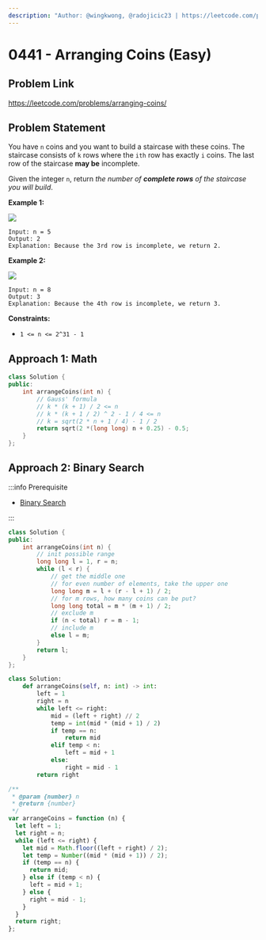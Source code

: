 ```yaml
---
description: "Author: @wingkwong, @radojicic23 | https://leetcode.com/problems/arranging-coins/"
---
```


# 0441 - Arranging Coins (Easy)

## Problem Link

https://leetcode.com/problems/arranging-coins/

## Problem Statement

You have `n` coins and you want to build a staircase with these coins. The staircase consists of `k` rows where the `ith` row has exactly `i` coins. The last row of the staircase **may be** incomplete.

Given the integer `n`, return _the number of **complete rows** of the staircase you will build_.

**Example 1:**

![](https://assets.leetcode.com/uploads/2021/04/09/arrangecoins1-grid.jpg)

```
Input: n = 5
Output: 2
Explanation: Because the 3rd row is incomplete, we return 2.
```

**Example 2:**

![](https://assets.leetcode.com/uploads/2021/04/09/arrangecoins2-grid.jpg)

```
Input: n = 8
Output: 3
Explanation: Because the 4th row is incomplete, we return 3.
```

**Constraints:**

- `1 <= n <= 2^31 - 1`

## Approach 1: Math

<Tabs>
<TabItem value="cpp" label="C++">
<SolutionAuthor name="@wingkwong"/>

```cpp
class Solution {
public:
    int arrangeCoins(int n) {
        // Gauss' formula
        // k * (k + 1) / 2 <= n
        // k * (k + 1 / 2) ^ 2 - 1 / 4 <= n
        // k = sqrt(2 * n + 1 / 4) - 1 / 2
        return sqrt(2 *(long long) n + 0.25) - 0.5;
    }
};
```

</TabItem>
</Tabs>

## Approach 2: Binary Search

:::info Prerequisite

- [Binary Search](../../tutorials/basic-topics/binary-search)

:::

<Tabs>
<TabItem value="cpp" label="C++">
<SolutionAuthor name="@wingkwong"/>

```cpp
class Solution {
public:
    int arrangeCoins(int n) {
        // init possible range
        long long l = 1, r = n;
        while (l < r) {
            // get the middle one
            // for even number of elements, take the upper one
            long long m = l + (r - l + 1) / 2;
            // for m rows, how many coins can be put?
            long long total = m * (m + 1) / 2;
            // exclude m
            if (n < total) r = m - 1;
            // include m
            else l = m;
        }
        return l;
    }
};
```

</TabItem>

<TabItem value="py" label="Python">
<SolutionAuthor name="@radojicic23"/>

```py
class Solution:
    def arrangeCoins(self, n: int) -> int:
        left = 1
        right = n
        while left <= right:
            mid = (left + right) // 2
            temp = int(mid * (mid + 1) / 2)
            if temp == n:
                return mid
            elif temp < n:
                left = mid + 1
            else:
                right = mid - 1
        return right
```

</TabItem>

<TabItem value="js" label="JavaScript">
<SolutionAuthor name="@radojicic23"/>

```js
/**
 * @param {number} n
 * @return {number}
 */
var arrangeCoins = function (n) {
  let left = 1;
  let right = n;
  while (left <= right) {
    let mid = Math.floor((left + right) / 2);
    let temp = Number((mid * (mid + 1)) / 2);
    if (temp == n) {
      return mid;
    } else if (temp < n) {
      left = mid + 1;
    } else {
      right = mid - 1;
    }
  }
  return right;
};
```

</TabItem>
</Tabs>
